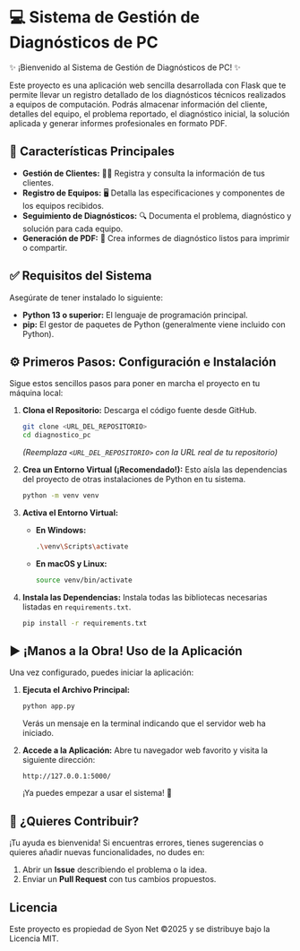# 💻 Sistema de Gestión de Diagnósticos de PC

✨ ¡Bienvenido al Sistema de Gestión de Diagnósticos de PC! ✨

Este proyecto es una aplicación web sencilla desarrollada con Flask que te permite llevar un registro detallado de los diagnósticos técnicos realizados a equipos de computación. Podrás almacenar información del cliente, detalles del equipo, el problema reportado, el diagnóstico inicial, la solución aplicada y generar informes profesionales en formato PDF.

## 🚀 Características Principales

*   **Gestión de Clientes:** 🧑‍💻 Registra y consulta la información de tus clientes.
*   **Registro de Equipos:** 🖥️ Detalla las especificaciones y componentes de los equipos recibidos.
*   **Seguimiento de Diagnósticos:** 🔍 Documenta el problema, diagnóstico y solución para cada equipo.
*   **Generación de PDF:** 📄 Crea informes de diagnóstico listos para imprimir o compartir.

## ✅ Requisitos del Sistema

Asegúrate de tener instalado lo siguiente:

*   **Python 13 o superior:** El lenguaje de programación principal.
*   **pip:** El gestor de paquetes de Python (generalmente viene incluido con Python).

## ⚙️ Primeros Pasos: Configuración e Instalación

Sigue estos sencillos pasos para poner en marcha el proyecto en tu máquina local:

1.  **Clona el Repositorio:** Descarga el código fuente desde GitHub.
    ```bash
    git clone <URL_DEL_REPOSITORIO>
    cd diagnostico_pc
    ```
    *(Reemplaza `<URL_DEL_REPOSITORIO>` con la URL real de tu repositorio)*

2.  **Crea un Entorno Virtual (¡Recomendado!):** Esto aísla las dependencias del proyecto de otras instalaciones de Python en tu sistema.
    ```bash
    python -m venv venv
    ```

3.  **Activa el Entorno Virtual:**
    *   **En Windows:**
        ```bash
        .\venv\Scripts\activate
        ```
    *   **En macOS y Linux:**
        ```bash
        source venv/bin/activate
        ```

4.  **Instala las Dependencias:** Instala todas las bibliotecas necesarias listadas en `requirements.txt`.
    ```bash
    pip install -r requirements.txt
    ```

## ▶️ ¡Manos a la Obra! Uso de la Aplicación

Una vez configurado, puedes iniciar la aplicación:

1.  **Ejecuta el Archivo Principal:**
    ```bash
    python app.py
    ```
    Verás un mensaje en la terminal indicando que el servidor web ha iniciado.

2.  **Accede a la Aplicación:** Abre tu navegador web favorito y visita la siguiente dirección:
    ```
    http://127.0.0.1:5000/
    ```
    ¡Ya puedes empezar a usar el sistema! 🎉

## 🤝 ¿Quieres Contribuir?

¡Tu ayuda es bienvenida! Si encuentras errores, tienes sugerencias o quieres añadir nuevas funcionalidades, no dudes en:

1.  Abrir un **Issue** describiendo el problema o la idea.
2.  Enviar un **Pull Request** con tus cambios propuestos.

## Licencia

Este proyecto es propiedad de Syon Net ©2025 y se distribuye bajo la Licencia MIT.